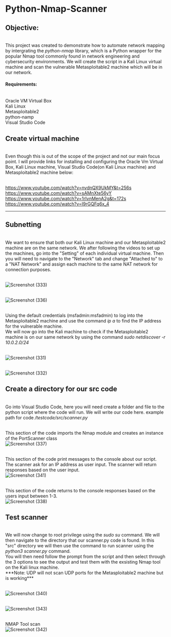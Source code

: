 <H1>Python-Nmap-Scanner</H1>

<h2>Objective:</h2>
<br>This project was created to demonstrate how to automate network mapping by intergrating the <i>python-nmap</i> library, which is a Python wrapper for the popular Nmap tool commonly found in network engineering and cybersecurity environments. We will create the script in a Kali Linux virtual machine and scan the vulnerable Metasploitable2 machine which will be in our network. 


<h4>Requirements:</h4>
</br>Oracle VM Virtual Box
</br>Kali Linux
</br>Metasploitable2
</br>python-namp 
</br>Visual Studio Code


<h2>Create virtual machine</h2>
</br> Even though this is out of the scope of the project and not our main focus point. I will provide links for installing and configuring the Oracle Vm Virtual Box, Kali Linux machine, Visual Studio Code(on Kali Linux machine) and Metasploitable2 machine below:

</br>https://www.youtube.com/watch?v=nvdnQX9UkMY&t=256s
</br>https://www.youtube.com/watch?v=sAMnXte56yY
</br>https://www.youtube.com/watch?v=1rIvnMenA2g&t=172s
</br>https://www.youtube.com/watch?v=I9rGQFq6x_4

<hr>

<h2>Subnetting</h2>
</br>We want to ensure that both our Kali Linux machine and our Metasploitable2 machine are on the same network. We after following the videos to set up the machines, go into the "Setting" of each individual virtual machine. Then you will need to navigate to the "Network" tab and change "Attached to" to a "NAT Network" and assign each machine to the same NAT network for connection purposes. 

</br>![Screenshot (333)](https://github.com/user-attachments/assets/29aa2ee1-e91e-4551-bc3f-8ed2ce6cabc7)

</br>![Screenshot (336)](https://github.com/user-attachments/assets/bd0971c2-e88d-485b-adfc-98e510593ba6)


</br>Using the default credentials (msfadmin:msfadmin) to log into the Metasploitable2 machine and use the command <i>ip a</i> to find the IP address for the vulnerable machine.
</br>We will now go into the Kali machine to check if the Metasploitable2 machine is on our same network by using the command <i>sudo netdiscover -r 10.0.2.0/24</i>

</br>![Screenshot (331)](https://github.com/user-attachments/assets/a151ccda-8039-463d-bb01-7f065808d178)

</br>![Screenshot (332)](https://github.com/user-attachments/assets/718805a0-5385-40cb-9184-1a235a2ecdb8)


<h2>Create a directory for our src code</h2>
</br> Go into Visual Studio Code, here you will need create a folder and file to the python script where the code will run. We will write our code here. example path for code <i> /testcode/src/scanner.py </i>

</br>This section of the code imports the Nmap module and creates an instance of the PortScanner class 
</br>![Screenshot (337)](https://github.com/user-attachments/assets/1be9b5cd-91ac-46b3-841e-d2da88223f50)


</br>This section of the code print messages to the console about our script. The scanner ask for an IP address as user input. The scanner will return responses based on the user input. 
</br>![Screenshot (341)](https://github.com/user-attachments/assets/32ff0bf6-97c8-4b3d-bf19-dc50870f0d63)


</br>This section of the code returns to the console responses based on the users input between 1-3. 
</br>![Screenshot (338)](https://github.com/user-attachments/assets/1bb8cd2d-b127-4552-88e9-254ef139dbd4)



<h2>Test scanner</h2>
</br>We will now change to root privilege using the <i>sudo su</i> command. We will then navigate to the directory that our scanner.py code is found. In this "src" directory we will then use the command to run scanner using the <i>python3 scanner.py</i> command.
</br>You will then need follow the prompt from the script and then select through the 3 options to see the output and test them with the exsisting Nmap tool on the Kali linux machine.
</br>***Note: UDP will not scan UDP ports for the Metasploitable2 machine but is working***

</br>![Screenshot (340)](https://github.com/user-attachments/assets/f2ecbcd8-bf00-41ec-90da-501b00b2a4b7)

</br>![Screenshot (343)](https://github.com/user-attachments/assets/632db980-00f3-48dd-837f-cf9aa9fef3bc)


</br> NMAP Tool scan
</br>![Screenshot (342)](https://github.com/user-attachments/assets/11debfde-d74c-416f-a8fa-e1f6f15d12e5)


